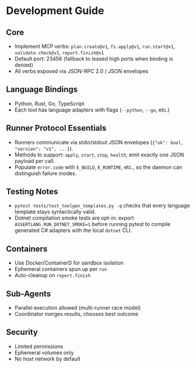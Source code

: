 # Development Guide

## Core
- Implement MCP verbs: `plan.create@v1`, `fs.apply@v1`, `run.start@v1`, `validate.check@v1`, `report.finish@v1`
- Default port: 23456 (fallback to leased high ports when binding is denied)
- All verbs exposed via JSON-RPC 2.0 / JSON envelopes

## Language Bindings
- Python, Rust, Go, TypeScript
- Each tool has language adapters with flags (`--python`, `--go`, etc.)

## Runner Protocol Essentials
- Runners communicate via stdin/stdout JSON envelopes (`{"ok": bool, "version": "v1", ...}`).
- Methods to support: `apply`, `start`, `stop`, `health`; emit exactly one JSON payload per call.
- Populate `error.code` with `E_BUILD`, `E_RUNTIME`, etc., so the daemon can distinguish failure modes.

## Testing Notes
- `pytest tests/test_toolgen_templates.py -q` checks that every language template stays syntactically valid.
- Dotnet compilation smoke tests are opt-in: export `ASSERTLANG_RUN_DOTNET_SMOKE=1` before running pytest to compile generated C# adapters with the local `dotnet` CLI.

## Containers
- Use Docker/ContainerD for sandbox isolation
- Ephemeral containers spun up per `run`
- Auto-cleanup on `report.finish`

## Sub-Agents
- Parallel execution allowed (multi-runner race model)
- Coordinator merges results, chooses best outcome

## Security
- Limited permissions
- Ephemeral volumes only
- No host network by default
